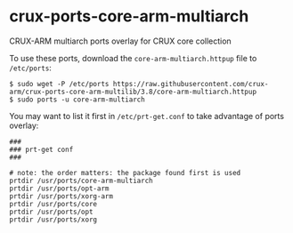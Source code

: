 # crux-ports-core-arm-multiarch

CRUX-ARM multiarch ports overlay for CRUX core collection

To use these ports, download the `core-arm-multiarch.httpup` file to `/etc/ports`:
```
$ sudo wget -P /etc/ports https://raw.githubusercontent.com/crux-arm/crux-ports-core-arm-multilib/3.8/core-arm-multiarch.httpup
$ sudo ports -u core-arm-multiarch
```

You may want to list it first in `/etc/prt-get.conf` to take advantage of ports overlay:
```
###
### prt-get conf
###

# note: the order matters: the package found first is used
prtdir /usr/ports/core-arm-multiarch
prtdir /usr/ports/opt-arm
prtdir /usr/ports/xorg-arm
prtdir /usr/ports/core
prtdir /usr/ports/opt
prtdir /usr/ports/xorg
```
